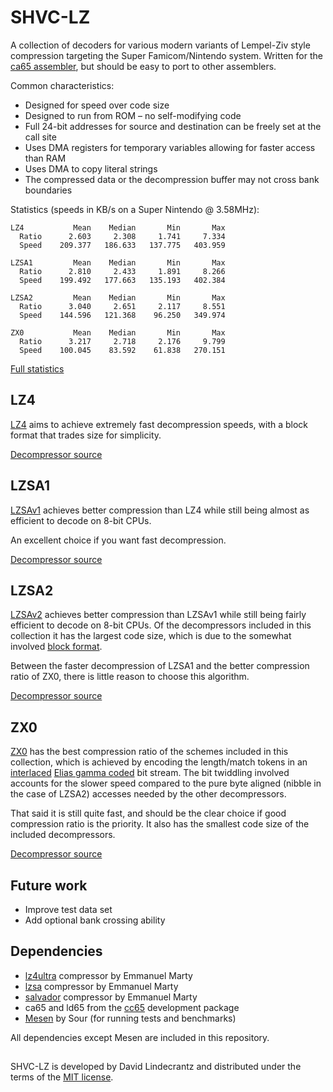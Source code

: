 # SHVC-LZ

A collection of decoders for various modern variants of Lempel-Ziv style compression targeting the Super Famicom/Nintendo system. Written for the [ca65 assembler](https://cc65.github.io/doc/ca65.html), but should be easy to port to other assemblers.

Common characteristics:
- Designed for speed over code size
- Designed to run from ROM – no self-modifying code
- Full 24-bit addresses for source and destination can be freely set at the call site
- Uses DMA registers for temporary variables allowing for faster access than RAM
- Uses DMA to copy literal strings
- The compressed data or the decompression buffer may not cross bank boundaries

Statistics (speeds in KB/s on a Super Nintendo @ 3.58MHz):
```
LZ4           Mean    Median       Min       Max
  Ratio      2.603     2.308     1.741     7.334
  Speed    209.377   186.633   137.775   403.959

LZSA1         Mean    Median       Min       Max
  Ratio      2.810     2.433     1.891     8.266
  Speed    199.492   177.663   135.193   402.384

LZSA2         Mean    Median       Min       Max
  Ratio      3.040     2.651     2.117     8.551
  Speed    144.596   121.368    96.250   349.974

ZX0           Mean    Median       Min       Max
  Ratio      3.217     2.718     2.176     9.799
  Speed    100.045    83.592    61.838   270.151
```
[Full statistics](Statistics.md)

## LZ4

[LZ4](https://lz4.org) aims to achieve extremely fast decompression speeds, with a block format that trades size for simplicity.

[Decompressor source](https://github.com/Optiroc/SHVC-LZ/blob/main/src/shvc-lz4.s)

## LZSA1

[LZSAv1](https://github.com/emmanuel-marty/lzsa) achieves better compression than LZ4 while still being almost as efficient to decode on 8-bit CPUs.

An excellent choice if you want fast decompression.

[Decompressor source](https://github.com/Optiroc/SHVC-LZ/blob/main/src/shvc-lzsa1.s)

## LZSA2

[LZSAv2](https://github.com/emmanuel-marty/lzsa) achieves better compression than LZSAv1 while still being fairly efficient to decode on 8-bit CPUs. Of the decompressors included in this collection it has the largest code size, which is due to the somewhat involved [block format](https://github.com/emmanuel-marty/lzsa/blob/master/BlockFormat_LZSA2.md).

Between the faster decompression of LZSA1 and the better compression ratio of ZX0, there is little reason to choose this algorithm.

[Decompressor source](https://github.com/Optiroc/SHVC-LZ/blob/main/src/shvc-lzsa2.s)

## ZX0

[ZX0](https://github.com/einar-saukas/ZX0) has the best compression ratio of the schemes included in this collection, which is achieved by encoding the length/match tokens in an [interlaced](https://github.com/einar-saukas/Zeta-Xi-Code?tab=readme-ov-file#factor-r) [Elias gamma coded](https://en.wikipedia.org/wiki/Elias_gamma_coding) bit stream. The bit twiddling involved accounts for the slower speed compared to the pure byte aligned (nibble in the case of LZSA2) accesses needed by the other decompressors.

That said it is still quite fast, and should be the clear choice if good compression ratio is the priority. It also has the smallest code size of the included decompressors.

[Decompressor source](https://github.com/Optiroc/SHVC-LZ/blob/main/src/shvc-zx0.s)

## Future work
- Improve test data set
- Add optional bank crossing ability 

## Dependencies
- [lz4ultra](https://github.com/emmanuel-marty/lz4ultra) compressor by Emmanuel Marty
- [lzsa](https://github.com/emmanuel-marty/lzsa) compressor by Emmanuel Marty
- [salvador](https://github.com/emmanuel-marty/salvador) compressor by Emmanuel Marty
- ca65 and ld65 from the [cc65](https://github.com/cc65/cc65) development package
- [Mesen](https://github.com/SourMesen/Mesen2) by Sour (for running tests and benchmarks)

All dependencies except Mesen are included in this repository.

##
SHVC-LZ is developed by David Lindecrantz and distributed under the terms of the [MIT license](./LICENSE).
